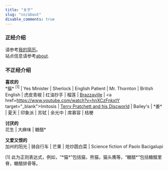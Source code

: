 ```yaml
---
title: "关于"
slug: "cn/about"
disable_comments: true
---
```




### 正经介绍 
请参考[我的简历](../vitae/)。  
站点信息请参考[about](../../en/about).

### 不正经介绍

__喜欢的__  
\*猫\* <sup>[1]</sup> | Yes Minister | Sherlock | English Patient | Mr. Thornton | British English | 虎皮青椒 | 红油抄手 | 榴莲 | <a href=http://www.brazzavilleband.com/ target="_blank">Brazzaville</a> | <a href=https://www.youtube.com/watch?v=hnXCzFnkxtY target="_blank">Imitosis</a> | <a href=https://www.terrypratchettbooks.com/ target="_blank">Terry Pratchett and his Discworld</a> | Bailey's | \*姜\* | 夏天 | 印象派 | 苏轼 | 余光中 | 席慕容 | 桔梗

__讨厌的__  
花生 | 大麻味 | 糖醋* 

__又爱又恨的__  
加州的阳光 | 骑自行车 | 芒果 | 炝炒圆白菜 | Science fiction of Paolo Bacigalupi

[1] 此为正则表达式，例如，“\*猫\*”包括猫，熊猫，猫头鹰等，“糖醋*”包括糖醋里脊，糖醋排骨等。
